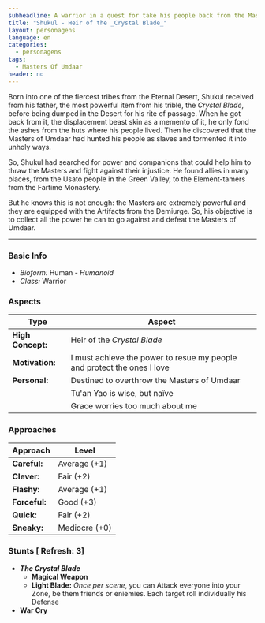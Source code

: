 ```yaml
---
subheadline: A warrior in a quest for take his people back from the Masters of Umdaar
title: "Shukul - Heir of the _Crystal Blade_"
layout: personagens
language: en
categories:
  - personagens
tags:
  - Masters Of Umdaar 
header: no
---
```


Born into one of the fiercest tribes from the Eternal Desert, Shukul received from his father, the most powerful item from his trible, the _Crystal Blade_, before being dumped in the Desert for his rite of passage. When he got back from it, the displacement beast skin as a memento of it, he only fond the ashes from the huts where his people lived. Then he discovered that the Masters of Umdaar had hunted his people as slaves and tormented it into unholy ways.

So, Shukul had searched for power and companions that could help him to thraw the Masters and fight against their injustice. He found allies in many places, from the Usato people in the Green Valley, to the Element-tamers from the Fartime Monastery.

But he knows this is not enough: the Masters are extremely powerful and they are equipped with the Artifacts from the Demiurge. So, his objective is to collect all the power he can to go against and defeat the Masters of Umdaar.

---

### Basic Info

+ _Bioform:_ Human - _Humanoid_
+ _Class:_ Warrior

### Aspects

| **Type**          | **Aspect**                                                              |
|-------------------|-------------------------------------------------------------------------|
| __High Concept:__ | Heir of the _Crystal Blade_                                             |
| __Motivation:__   | I must achieve the power to resue my people and protect the ones I love |
| __Personal:__     | Destined to overthrow the Masters of Umdaar                             |
|                   | Tu'an Yao is wise, but naïve                                            |
|                   | Grace worries too much about me                                         |

### Approaches

| **Approach**    | **Level**     |
|-----------------|---------------|
| __Careful:__    | Average (+1)  |
| __Clever:__     | Fair (+2)     |
| __Flashy:__     | Average (+1)  |
| __Forceful:__   | Good (+3)     |
| __Quick:__      | Fair (+2)     |
| __Sneaky:__     | Mediocre (+0) |

### Stunts [ Refresh: 3]

+ ___The Crystal Blade___
  + __Magical Weapon__
  + __Light Blade:__ _Once per scene_, you can Attack everyone into your Zone, be them friends or eniemies. Each target roll individually his Defense
+ __War Cry__ 
